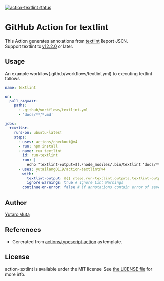 <a href="https://github.com/yutailang0119/action-textlint/actions"><img alt="action-textlint status" src="https://github.com/yutailang0119/action-textlint/workflows/build-test/badge.svg"></a>

# GitHub Action for textlint

This Action generates annotations from [textlint](https://textlint.github.io) Report JSON.  
Support textlint to [v12.2.0](https://github.com/textlint/textlint/releases/tag/v12.2.0) or later.  

## Usage

An example workflow(.github/workflows/textlint.yml) to executing textlint follows:

```yml
name: textlint

on:
  pull_request:
    paths:
      - .github/workflows/textlint.yml
      - 'docs/**/*.md'

jobs:
  textlint:
    runs-on: ubuntu-latest
    steps:
      - uses: actions/checkout@v4
      - run: npm install
      - name: run textlint
        id: run-textlint
        run: |
          echo "textlint-output=$(./node_modules/.bin/textlint 'docs/**/*.md' -f json || true)" >> "$GITHUB_OUTPUT"
      - uses: yutailang0119/action-textlint@v4
        with:
          textlint-output: ${{ steps.run-textlint.outputs.textlint-output }}
          ignore-warnings: true # Ignore Lint Warnings
        continue-on-error: false # If annotations contain error of severity, action-textlint exit 1.
```

## Author

[Yutaro Muta](https://github.com/yutailang0119)

## References

- Generated from [actions/typescript-action](https://github.com/actions/typescript-action) as template.

## License

action-textlint is available under the MIT license. See [the LICENSE file](./LICENSE) for more info.
